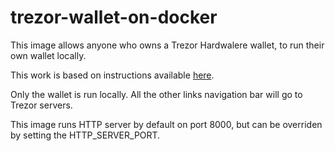 # trezor-wallet-on-docker

This image allows anyone who owns a Trezor Hardwalere wallet, to run their own wallet locally.

This work is based on instructions available [here](https://wiki.trezor.io/User_manual:Running_a_local_instance_of_Trezor_Wallet).

Only the wallet is run locally. All the other links navigation bar will go to Trezor servers.

This image runs HTTP server by default on port 8000, but can be overriden by setting the HTTP_SERVER_PORT.
